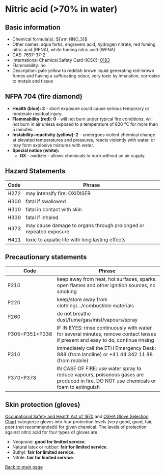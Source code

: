 # Nitric acid (>70% in water)

## Basic information

- Chemical formula(s): ${\rm HNO_3}$
- Other names: aqua fortis, engravers acid, hydrogen nitrate, red fuming nitric acid (RFNA), white fuming nitric acid (WFNA)
- CAS: 7697-37-2
- International Chemical Safety Card (ICSC): [0183](https://inchem.org/documents/icsc/icsc/eics0183.htm)
- Flammability: no
- Description: pale yellow to reddish brown liquid generating red-brown fumes and having a suffocating odour, very toxic by inhalation, corrosive to metals and tissue

## NFPA 704 (fire diamond)

- **Health (blue): 3** - short exposure could cause serious temporary or moderate residual injury.
- **Flammability (red): 0** - will not burn under typical fire conditions, will not burn in air unless exposed to a temperature of 820 °C for more than 5 minutes.
- **Instability–reactivity (yellow): 2** - undergoes violent chemical change at elevated temperatures and pressures, reacts violently with water, or may form explosive mixtures with water. 
- **Special notice (white):**
	- **OX** - oxidizer - allows chemicals to burn without an air supply.

## Hazard Statements

| Code | Phrase                                                            |
| ---- | ----------------------------------------------------------------- |
| H272 | may intensify fire: OXIDISER                                      |
| H300 | fatal if swallowed                                                |
| H310 | fatal in contact with skin                                        |
| H330 | fatal if inhaled                                                  |
| H373 | may cause damage to organs through prolonged or repeated exposure |
| H411 | toxic to aquatic life with long lasting effects                   |

## Precautionary statements

| Code           | Phrase                                                                                                                               |
| -------------- | ------------------------------------------------------------------------------------------------------------------------------------ |
| P210           | keep away from heat, hot surfaces, sparks, open flames and other ignition sources, no smoking                                        |
| P220           | keep/store away from clothing/.../combustible materials                                                                              |
| P260           | do not breathe dust/fume/gas/mist/vapours/spray                                                                                      |
| P305+P351+P338 | IF IN EYES: rinse continuously with water for several minutes, remove contact lenses if present and easy to do, continue rinsing     |
| P310           | immediately call the ETH Emergency Desk: 888 (from landline) or +41 44 342 11 88 (from mobile)                                       |
| P370+P378      | IN CASE OF FIRE: use water spray to reduce vapours, poisonous gases are produced in fire, DO NOT use chemicals or foam to extinguish | 

## Skin protection (gloves)

[Occupational Safety and Health Act of 1970](https://www.osha.gov/sites/default/files/publications/osha3151.pdf) and [OSHA Glove Selection Chart](https://safety.fsu.edu/safety_manual/OSHA%20Glove%20Selection%20Chart.pdf) categorize gloves into four protection levels (very good, good, fair, poor (not recommended)) for given chemical. The levels of protection against nitric acid for four types of gloves are:

- Neoprane: **good for limited service**.
- Natural latex or rubber: **fair for limited service**.
- Buthyl: **fair for limited service**.
- Nitrile: **fair for limited service**.

[Back to main page](https://github.com/Global-Health-Engineering/wet-lab-chemicals)
